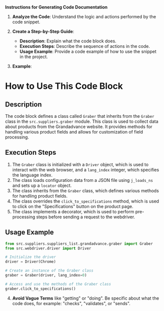 **Instructions for Generating Code Documentation**

1. **Analyze the Code**: Understand the logic and actions performed by the code snippet.

2. **Create a Step-by-Step Guide**:
    - **Description**: Explain what the code block does.
    - **Execution Steps**: Describe the sequence of actions in the code.
    - **Usage Example**: Provide a code example of how to use the snippet in the project.

3. **Example**:

How to Use This Code Block
=========================================================================================

Description
-------------------------
The code block defines a class called `Graber` that inherits from the `Graber` class in the `src.suppliers.graber` module. This class is used to collect data about products from the Grandadvance website. It provides methods for handling various product fields and allows for customization of field processing.

Execution Steps
-------------------------
1. The `Graber` class is initialized with a `Driver` object, which is used to interact with the web browser, and a `lang_index` integer, which specifies the language index.
2. The class loads configuration data from a JSON file using `j_loads_ns` and sets up a `locator` object.
3. The class inherits from the `Graber` class, which defines various methods for handling product fields.
4. The class overrides the `click_to_specifications` method, which is used to click on the "Specifications" button on the product page.
5. The class implements a decorator, which is used to perform pre-processing steps before sending a request to the webdriver.

Usage Example
-------------------------

```python
from src.suppliers.suppliers_list.grandadvance.graber import Graber
from src.webdriver.driver import Driver

# Initialize the driver
driver = Driver(Chrome)

# Create an instance of the Graber class
graber = Graber(driver, lang_index=0)

# Access and use the methods of the Graber class
graber.click_to_specifications()
```

4. **Avoid Vague Terms** like "getting" or "doing". Be specific about what the code does, for example: "checks", "validates", or "sends".